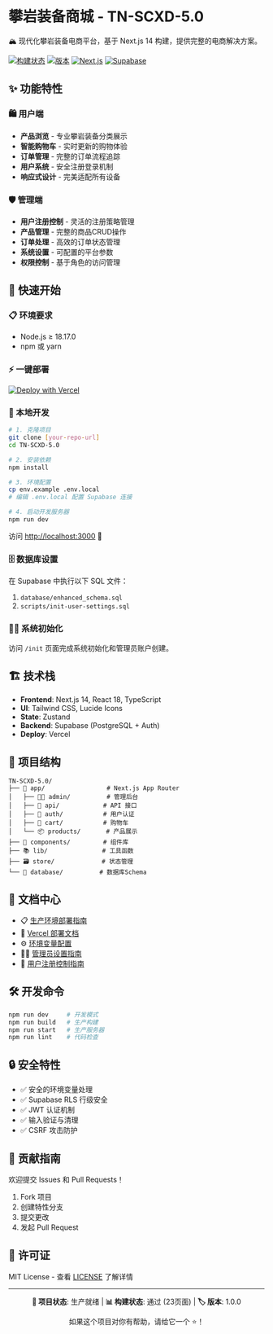 # 攀岩装备商城 - TN-SCXD-5.0

🏔️ 现代化攀岩装备电商平台，基于 Next.js 14 构建，提供完整的电商解决方案。

[![构建状态](https://img.shields.io/badge/build-passing-brightgreen)](.) 
[![版本](https://img.shields.io/badge/version-1.0.0-blue)](.)
[![Next.js](https://img.shields.io/badge/Next.js-14-black)](https://nextjs.org/)
[![Supabase](https://img.shields.io/badge/Supabase-enabled-green)](https://supabase.com/)

## ✨ 功能特性

### 🛍️ 用户端
- **产品浏览** - 专业攀岩装备分类展示
- **智能购物车** - 实时更新的购物体验
- **订单管理** - 完整的订单流程追踪
- **用户系统** - 安全注册登录机制
- **响应式设计** - 完美适配所有设备

### 🛡️ 管理端
- **用户注册控制** - 灵活的注册策略管理
- **产品管理** - 完整的商品CRUD操作
- **订单处理** - 高效的订单状态管理
- **系统设置** - 可配置的平台参数
- **权限控制** - 基于角色的访问管理

## 🚀 快速开始

### 📋 环境要求
- Node.js ≥ 18.17.0
- npm 或 yarn

### ⚡ 一键部署

[![Deploy with Vercel](https://vercel.com/button)](https://vercel.com/new)

### 🔧 本地开发

```bash
# 1. 克隆项目
git clone [your-repo-url]
cd TN-SCXD-5.0

# 2. 安装依赖
npm install

# 3. 环境配置
cp env.example .env.local
# 编辑 .env.local 配置 Supabase 连接

# 4. 启动开发服务器
npm run dev
```

访问 [http://localhost:3000](http://localhost:3000) 🎉

### 🗄️ 数据库设置

在 Supabase 中执行以下 SQL 文件：
1. `database/enhanced_schema.sql`
2. `scripts/init-user-settings.sql`

### 👨‍💼 系统初始化

访问 `/init` 页面完成系统初始化和管理员账户创建。

## 🏗️ 技术栈

- **Frontend**: Next.js 14, React 18, TypeScript
- **UI**: Tailwind CSS, Lucide Icons
- **State**: Zustand
- **Backend**: Supabase (PostgreSQL + Auth)
- **Deploy**: Vercel

## 📁 项目结构

```
TN-SCXD-5.0/
├── 📱 app/                 # Next.js App Router
│   ├── 👨‍💼 admin/          # 管理后台
│   ├── 🔌 api/            # API 接口
│   ├── 🔐 auth/           # 用户认证
│   ├── 🛒 cart/           # 购物车
│   └── 📦 products/       # 产品展示
├── 🧩 components/         # 组件库
├── 📚 lib/               # 工具函数
├── 🗃️ store/             # 状态管理
└── 📄 database/          # 数据库Schema
```

## 📖 文档中心

- 📋 [生产环境部署指南](PRODUCTION_README.md)
- 🚀 [Vercel 部署文档](VERCEL_DEPLOY.md)
- ⚙️ [环境变量配置](VERCEL_ENV_SETUP.md)
- 👨‍💼 [管理员设置指南](管理员账户创建指南.md)
- 🔧 [用户注册控制指南](管理后台用户注册控制使用指南.md)

## 🛠️ 开发命令

```bash
npm run dev     # 开发模式
npm run build   # 生产构建
npm run start   # 生产服务器
npm run lint    # 代码检查
```

## 🔒 安全特性

- ✅ 安全的环境变量处理
- ✅ Supabase RLS 行级安全
- ✅ JWT 认证机制
- ✅ 输入验证与清理
- ✅ CSRF 攻击防护

## 🤝 贡献指南

欢迎提交 Issues 和 Pull Requests！

1. Fork 项目
2. 创建特性分支
3. 提交更改
4. 发起 Pull Request

## 📄 许可证

MIT License - 查看 [LICENSE](LICENSE) 了解详情

---

<div align="center">

**🎯 项目状态**: 生产就绪 | **📊 构建状态**: 通过 (23页面) | **🏷️ 版本**: 1.0.0

如果这个项目对你有帮助，请给它一个 ⭐️！

</div> 